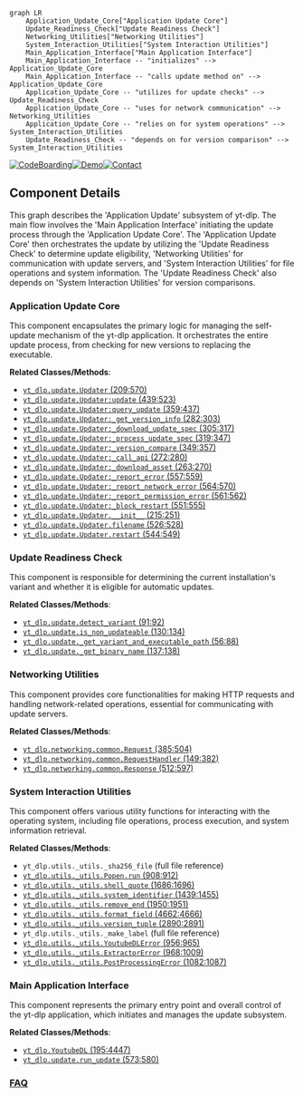 ```mermaid
graph LR
    Application_Update_Core["Application Update Core"]
    Update_Readiness_Check["Update Readiness Check"]
    Networking_Utilities["Networking Utilities"]
    System_Interaction_Utilities["System Interaction Utilities"]
    Main_Application_Interface["Main Application Interface"]
    Main_Application_Interface -- "initializes" --> Application_Update_Core
    Main_Application_Interface -- "calls update method on" --> Application_Update_Core
    Application_Update_Core -- "utilizes for update checks" --> Update_Readiness_Check
    Application_Update_Core -- "uses for network communication" --> Networking_Utilities
    Application_Update_Core -- "relies on for system operations" --> System_Interaction_Utilities
    Update_Readiness_Check -- "depends on for version comparison" --> System_Interaction_Utilities
```
[![CodeBoarding](https://img.shields.io/badge/Generated%20by-CodeBoarding-9cf?style=flat-square)](https://github.com/CodeBoarding/CodeBoarding)[![Demo](https://img.shields.io/badge/Try%20our-Demo-blue?style=flat-square)](https://www.codeboarding.org/demo)[![Contact](https://img.shields.io/badge/Contact%20us%20-%20contact@codeboarding.org-lightgrey?style=flat-square)](mailto:contact@codeboarding.org)

## Component Details

This graph describes the 'Application Update' subsystem of yt-dlp. The main flow involves the 'Main Application Interface' initiating the update process through the 'Application Update Core'. The 'Application Update Core' then orchestrates the update by utilizing the 'Update Readiness Check' to determine update eligibility, 'Networking Utilities' for communication with update servers, and 'System Interaction Utilities' for file operations and system information. The 'Update Readiness Check' also depends on 'System Interaction Utilities' for version comparisons.

### Application Update Core
This component encapsulates the primary logic for managing the self-update mechanism of the yt-dlp application. It orchestrates the entire update process, from checking for new versions to replacing the executable.


**Related Classes/Methods**:

- <a href="https://github.com/yt-dlp/yt-dlp/blob/master/yt_dlp/update.py#L209-L570" target="_blank" rel="noopener noreferrer">`yt_dlp.update.Updater` (209:570)</a>
- <a href="https://github.com/yt-dlp/yt-dlp/blob/master/yt_dlp/update.py#L439-L523" target="_blank" rel="noopener noreferrer">`yt_dlp.update.Updater:update` (439:523)</a>
- <a href="https://github.com/yt-dlp/yt-dlp/blob/master/yt_dlp/update.py#L359-L437" target="_blank" rel="noopener noreferrer">`yt_dlp.update.Updater:query_update` (359:437)</a>
- <a href="https://github.com/yt-dlp/yt-dlp/blob/master/yt_dlp/update.py#L282-L303" target="_blank" rel="noopener noreferrer">`yt_dlp.update.Updater:_get_version_info` (282:303)</a>
- <a href="https://github.com/yt-dlp/yt-dlp/blob/master/yt_dlp/update.py#L305-L317" target="_blank" rel="noopener noreferrer">`yt_dlp.update.Updater:_download_update_spec` (305:317)</a>
- <a href="https://github.com/yt-dlp/yt-dlp/blob/master/yt_dlp/update.py#L319-L347" target="_blank" rel="noopener noreferrer">`yt_dlp.update.Updater:_process_update_spec` (319:347)</a>
- <a href="https://github.com/yt-dlp/yt-dlp/blob/master/yt_dlp/update.py#L349-L357" target="_blank" rel="noopener noreferrer">`yt_dlp.update.Updater:_version_compare` (349:357)</a>
- <a href="https://github.com/yt-dlp/yt-dlp/blob/master/yt_dlp/update.py#L272-L280" target="_blank" rel="noopener noreferrer">`yt_dlp.update.Updater:_call_api` (272:280)</a>
- <a href="https://github.com/yt-dlp/yt-dlp/blob/master/yt_dlp/update.py#L263-L270" target="_blank" rel="noopener noreferrer">`yt_dlp.update.Updater:_download_asset` (263:270)</a>
- <a href="https://github.com/yt-dlp/yt-dlp/blob/master/yt_dlp/update.py#L557-L559" target="_blank" rel="noopener noreferrer">`yt_dlp.update.Updater:_report_error` (557:559)</a>
- <a href="https://github.com/yt-dlp/yt-dlp/blob/master/yt_dlp/update.py#L564-L570" target="_blank" rel="noopener noreferrer">`yt_dlp.update.Updater:_report_network_error` (564:570)</a>
- <a href="https://github.com/yt-dlp/yt-dlp/blob/master/yt_dlp/update.py#L561-L562" target="_blank" rel="noopener noreferrer">`yt_dlp.update.Updater:_report_permission_error` (561:562)</a>
- <a href="https://github.com/yt-dlp/yt-dlp/blob/master/yt_dlp/update.py#L551-L555" target="_blank" rel="noopener noreferrer">`yt_dlp.update.Updater:_block_restart` (551:555)</a>
- <a href="https://github.com/yt-dlp/yt-dlp/blob/master/yt_dlp/update.py#L215-L251" target="_blank" rel="noopener noreferrer">`yt_dlp.update.Updater.__init__` (215:251)</a>
- <a href="https://github.com/yt-dlp/yt-dlp/blob/master/yt_dlp/update.py#L526-L528" target="_blank" rel="noopener noreferrer">`yt_dlp.update.Updater.filename` (526:528)</a>
- <a href="https://github.com/yt-dlp/yt-dlp/blob/master/yt_dlp/update.py#L544-L549" target="_blank" rel="noopener noreferrer">`yt_dlp.update.Updater.restart` (544:549)</a>


### Update Readiness Check
This component is responsible for determining the current installation's variant and whether it is eligible for automatic updates.


**Related Classes/Methods**:

- <a href="https://github.com/yt-dlp/yt-dlp/blob/master/yt_dlp/update.py#L91-L92" target="_blank" rel="noopener noreferrer">`yt_dlp.update.detect_variant` (91:92)</a>
- <a href="https://github.com/yt-dlp/yt-dlp/blob/master/yt_dlp/update.py#L130-L134" target="_blank" rel="noopener noreferrer">`yt_dlp.update.is_non_updateable` (130:134)</a>
- <a href="https://github.com/yt-dlp/yt-dlp/blob/master/yt_dlp/update.py#L56-L88" target="_blank" rel="noopener noreferrer">`yt_dlp.update._get_variant_and_executable_path` (56:88)</a>
- <a href="https://github.com/yt-dlp/yt-dlp/blob/master/yt_dlp/update.py#L137-L138" target="_blank" rel="noopener noreferrer">`yt_dlp.update._get_binary_name` (137:138)</a>


### Networking Utilities
This component provides core functionalities for making HTTP requests and handling network-related operations, essential for communicating with update servers.


**Related Classes/Methods**:

- <a href="https://github.com/yt-dlp/yt-dlp/blob/master/yt_dlp/networking/common.py#L385-L504" target="_blank" rel="noopener noreferrer">`yt_dlp.networking.common.Request` (385:504)</a>
- <a href="https://github.com/yt-dlp/yt-dlp/blob/master/yt_dlp/networking/common.py#L149-L382" target="_blank" rel="noopener noreferrer">`yt_dlp.networking.common.RequestHandler` (149:382)</a>
- <a href="https://github.com/yt-dlp/yt-dlp/blob/master/yt_dlp/networking/common.py#L512-L597" target="_blank" rel="noopener noreferrer">`yt_dlp.networking.common.Response` (512:597)</a>


### System Interaction Utilities
This component offers various utility functions for interacting with the operating system, including file operations, process execution, and system information retrieval.


**Related Classes/Methods**:

- `yt_dlp.utils._utils._sha256_file` (full file reference)
- <a href="https://github.com/yt-dlp/yt-dlp/blob/master/yt_dlp/utils/_utils.py#L908-L912" target="_blank" rel="noopener noreferrer">`yt_dlp.utils._utils.Popen.run` (908:912)</a>
- <a href="https://github.com/yt-dlp/yt-dlp/blob/master/yt_dlp/utils/_utils.py#L1686-L1696" target="_blank" rel="noopener noreferrer">`yt_dlp.utils._utils.shell_quote` (1686:1696)</a>
- <a href="https://github.com/yt-dlp/yt-dlp/blob/master/yt_dlp/utils/_utils.py#L1439-L1455" target="_blank" rel="noopener noreferrer">`yt_dlp.utils._utils.system_identifier` (1439:1455)</a>
- <a href="https://github.com/yt-dlp/yt-dlp/blob/master/yt_dlp/utils/_utils.py#L1950-L1951" target="_blank" rel="noopener noreferrer">`yt_dlp.utils._utils.remove_end` (1950:1951)</a>
- <a href="https://github.com/yt-dlp/yt-dlp/blob/master/yt_dlp/utils/_utils.py#L4662-L4666" target="_blank" rel="noopener noreferrer">`yt_dlp.utils._utils.format_field` (4662:4666)</a>
- <a href="https://github.com/yt-dlp/yt-dlp/blob/master/yt_dlp/utils/_utils.py#L2890-L2891" target="_blank" rel="noopener noreferrer">`yt_dlp.utils._utils.version_tuple` (2890:2891)</a>
- `yt_dlp.utils._utils._make_label` (full file reference)
- <a href="https://github.com/yt-dlp/yt-dlp/blob/master/yt_dlp/utils/_utils.py#L956-L965" target="_blank" rel="noopener noreferrer">`yt_dlp.utils._utils.YoutubeDLError` (956:965)</a>
- <a href="https://github.com/yt-dlp/yt-dlp/blob/master/yt_dlp/utils/_utils.py#L968-L1009" target="_blank" rel="noopener noreferrer">`yt_dlp.utils._utils.ExtractorError` (968:1009)</a>
- <a href="https://github.com/yt-dlp/yt-dlp/blob/master/yt_dlp/utils/_utils.py#L1082-L1087" target="_blank" rel="noopener noreferrer">`yt_dlp.utils._utils.PostProcessingError` (1082:1087)</a>


### Main Application Interface
This component represents the primary entry point and overall control of the yt-dlp application, which initiates and manages the update subsystem.


**Related Classes/Methods**:

- <a href="https://github.com/yt-dlp/yt-dlp/blob/master/yt_dlp/YoutubeDL.py#L195-L4447" target="_blank" rel="noopener noreferrer">`yt_dlp.YoutubeDL` (195:4447)</a>
- <a href="https://github.com/yt-dlp/yt-dlp/blob/master/yt_dlp/update.py#L573-L580" target="_blank" rel="noopener noreferrer">`yt_dlp.update.run_update` (573:580)</a>




### [FAQ](https://github.com/CodeBoarding/GeneratedOnBoardings/tree/main?tab=readme-ov-file#faq)